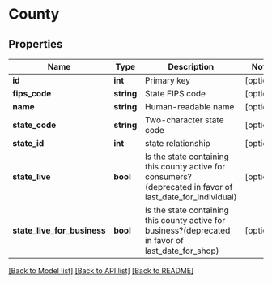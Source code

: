 # County

## Properties
Name | Type | Description | Notes
------------ | ------------- | ------------- | -------------
**id** | **int** | Primary key | [optional] 
**fips_code** | **string** | State FIPS code | [optional] 
**name** | **string** | Human-readable name | [optional] 
**state_code** | **string** | Two-character state code | [optional] 
**state_id** | **int** | state relationship | [optional] 
**state_live** | **bool** | Is the state containing this county active for consumers?(deprecated in favor of last_date_for_individual) | [optional] 
**state_live_for_business** | **bool** | Is the state containing this county active for business?(deprecated in favor of last_date_for_shop) | [optional] 

[[Back to Model list]](../README.md#documentation-for-models) [[Back to API list]](../README.md#documentation-for-api-endpoints) [[Back to README]](../README.md)


